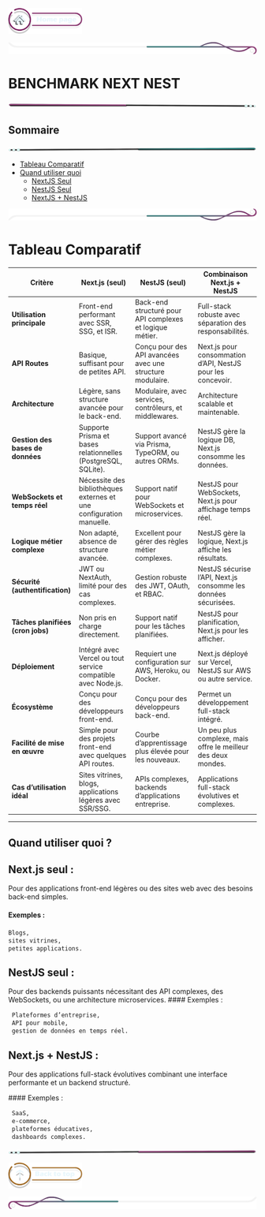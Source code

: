  <a href="../../README.md">
  <img src="../../assets/button/home_page.png" alt="Home page" style="width: 150px; height: auto;">
</a>

![border](../../assets/line/border_deco_rt.png)

# BENCHMARK NEXT NEST

![border](../../assets/line/line-pink-point_l.png)

## Sommaire

![border](../../assets/line/line-teal-point_r.png)

- [Tableau Comparatif](#tableau-comparatif)
- [Quand utiliser quoi](#quand-utiliser-quoi-)
  - [NextJS Seul](#nextjs-seul-)
  - [NestJS Seul](#nextjs-seul-)
  - [NextJS + NestJS](#nextjs-seul-)

![border](../../assets/line/border_deco_rb.png)

# Tableau Comparatif

| **Critère**                       | **Next.js (seul)**                                                  | **NestJS (seul)**                                         | **Combinaison Next.js + NestJS**                                |
| --------------------------------- | ------------------------------------------------------------------- | --------------------------------------------------------- | --------------------------------------------------------------- |
| **Utilisation principale**        | Front-end performant avec SSR, SSG, et ISR.                         | Back-end structuré pour API complexes et logique métier.  | Full-stack robuste avec séparation des responsabilités.         |
| **API Routes**                    | Basique, suffisant pour de petites API.                             | Conçu pour des API avancées avec une structure modulaire. | Next.js pour consommation d’API, NestJS pour les concevoir.     |
| **Architecture**                  | Légère, sans structure avancée pour le back-end.                    | Modulaire, avec services, contrôleurs, et middlewares.    | Architecture scalable et maintenable.                           |
| **Gestion des bases de données**  | Supporte Prisma et bases relationnelles (PostgreSQL, SQLite).       | Support avancé via Prisma, TypeORM, ou autres ORMs.       | NestJS gère la logique DB, Next.js consomme les données.        |
| **WebSockets et temps réel**      | Nécessite des bibliothèques externes et une configuration manuelle. | Support natif pour WebSockets et microservices.           | NestJS pour WebSockets, Next.js pour affichage temps réel.      |
| **Logique métier complexe**       | Non adapté, absence de structure avancée.                           | Excellent pour gérer des règles métier complexes.         | NestJS gère la logique, Next.js affiche les résultats.          |
| **Sécurité (authentification)**   | JWT ou NextAuth, limité pour des cas complexes.                     | Gestion robuste des JWT, OAuth, et RBAC.                  | NestJS sécurise l’API, Next.js consomme les données sécurisées. |
| **Tâches planifiées (cron jobs)** | Non pris en charge directement.                                     | Support natif pour les tâches planifiées.                 | NestJS pour planification, Next.js pour les afficher.           |
| **Déploiement**                   | Intégré avec Vercel ou tout service compatible avec Node.js.        | Requiert une configuration sur AWS, Heroku, ou Docker.    | Next.js déployé sur Vercel, NestJS sur AWS ou autre service.    |
| **Écosystème**                    | Conçu pour des développeurs front-end.                              | Conçu pour des développeurs back-end.                     | Permet un développement full-stack intégré.                     |
| **Facilité de mise en œuvre**     | Simple pour des projets front-end avec quelques API routes.         | Courbe d’apprentissage plus élevée pour les nouveaux.     | Un peu plus complexe, mais offre le meilleur des deux mondes.   |
| **Cas d’utilisation idéal**       | Sites vitrines, blogs, applications légères avec SSR/SSG.           | APIs complexes, backends d’applications entreprise.       | Applications full-stack évolutives et complexes.                |

---

## Quand utiliser quoi ?

## Next.js seul :

Pour des applications front-end légères ou des sites web avec des besoins back-end simples.

#### Exemples :

```
Blogs,
sites vitrines,
petites applications.
```

## NestJS seul :

Pour des backends puissants nécessitant des API complexes, des WebSockets, ou une architecture microservices.
#### Exemples :

```
 Plateformes d’entreprise,
 API pour mobile,
 gestion de données en temps réel.
```

## Next.js + NestJS :

Pour des applications full-stack évolutives combinant une interface performante et un backend structuré.

#### Exemples :

```
 SaaS,
 e-commerce,
 plateformes éducatives,
 dashboards complexes.
```

![border](../../assets/line/line-pink-point_r.png)

<a href="#sommaire">
  <img src="../../assets/button/back_to_top.png" alt="Back to top" style="width: 150px; height: auto;">
</a>

![border](../../assets/line/border_deco_l.png)
